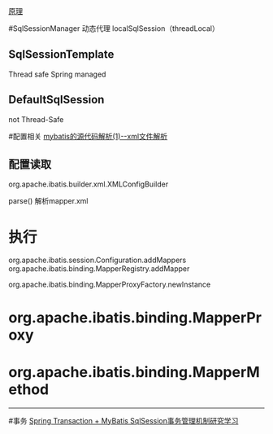 




[原理](https://www.zhihu.com/question/25007334)



#SqlSessionManager
动态代理
localSqlSession（threadLocal）

## SqlSessionTemplate
Thread safe
Spring managed



## DefaultSqlSession
not Thread-Safe

#配置相关
[mybatis的源代码解析(1)--xml文件解析](https://www.cnblogs.com/wangjiuyong/articles/6720501.html)

## 配置读取
org.apache.ibatis.builder.xml.XMLConfigBuilder

parse()
解析mapper.xml

# 执行
org.apache.ibatis.session.Configuration.addMappers
	org.apache.ibatis.binding.MapperRegistry.addMapper

org.apache.ibatis.binding.MapperProxyFactory.newInstance

# org.apache.ibatis.binding.MapperProxy

# org.apache.ibatis.binding.MapperMethod



---
#事务
[Spring Transaction + MyBatis SqlSession事务管理机制研究学习](https://my.oschina.net/realfighter/blog/366089)







